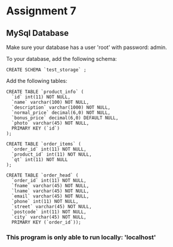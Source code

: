 # Assignment 7

## MySql Database

Make sure your database has a user 'root' with password: admin.

To your database, add the following schema:

```CREATE SCHEMA `test_storage` ;```

Add the following tables:

```
CREATE TABLE `product_info` (
  `id` int(11) NOT NULL,
  `name` varchar(100) NOT NULL,
  `description` varchar(1000) NOT NULL,
  `normal_price` decimal(6,0) NOT NULL,
  `bonus_price` decimal(6,0) DEFAULT NULL,
  `photo` varchar(45) NOT NULL,
  PRIMARY KEY (`id`)
);
```

```
CREATE TABLE `order_items` (
  `order_id` int(11) NOT NULL,
  `product_id` int(11) NOT NULL,
  `qt` int(11) NOT NULL
);
```

```
CREATE TABLE `order_head` (
  `order_id` int(11) NOT NULL,
  `fname` varchar(45) NOT NULL,
  `lname` varchar(45) NOT NULL,
  `email` varchar(45) NOT NULL,
  `phone` int(11) NOT NULL,
  `street` varchar(45) NOT NULL,
  `postcode` int(11) NOT NULL,
  `city` varchar(45) NOT NULL,
  PRIMARY KEY (`order_id`));
```

### This program is only able to run locally: 'localhost'